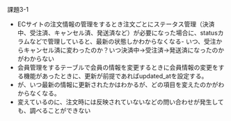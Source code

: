 課題3-1

- ECサイトの注文情報の管理をするとき注文ごとにステータス管理（決済中、受注済、キャンセル済、発送済など）が必要になった場合に、statusカラムなどで管理していると、最新の状態しかわからなくなる- いつ、受注からキャンセル済に変わったのか？いつ決済中→受注済→発送済になったのかがわからない
- 会員管理をするテーブルで会員の情報を変更するときに会員情報の変更をする機能があったときに、更新が前提であればupdated_atを設定する。
- が、いつ最新の情報に更新されたかはわかるが、どの項目を変えたのかがわからなくなる。
- 変えているのに、注文時には反映されていないなどの問い合わせが発生しても、調べることができない

